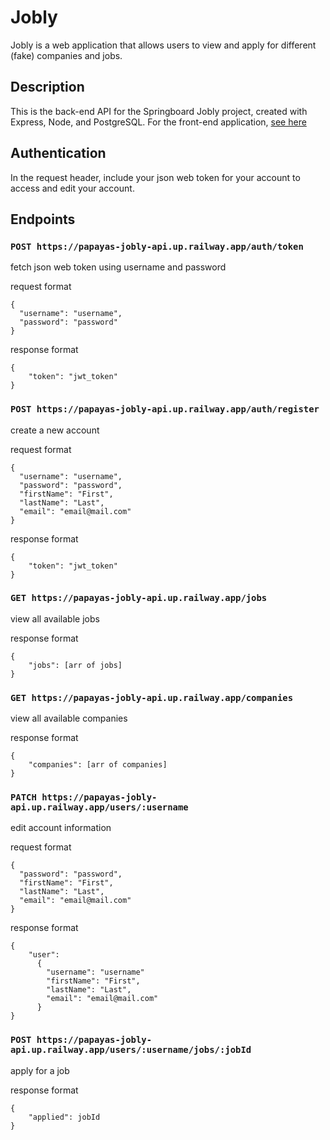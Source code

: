 # Jobly
Jobly is a web application that allows users to view and apply for different (fake) companies and jobs.

## Description
This is the back-end API for the Springboard Jobly project, created with Express, Node, and PostgreSQL. For the front-end application, [see here](https://github.com/kevban/jobly-frontend)

## Authentication
In the request header, include your json web token for your account to access and edit your account.
## Endpoints
### `POST https://papayas-jobly-api.up.railway.app/auth/token` 
fetch json web token using username and password

request format
```
{
  "username": "username",
  "password": "password"
}
```
response format
```
{
    "token": "jwt_token"
}
```
### `POST https://papayas-jobly-api.up.railway.app/auth/register` 
create a new account

request format
```
{
  "username": "username",
  "password": "password",
  "firstName": "First",
  "lastName": "Last",
  "email": "email@mail.com"
}
```
response format
```
{
    "token": "jwt_token"
}
```
### `GET https://papayas-jobly-api.up.railway.app/jobs` 
view all available jobs

response format
```
{
    "jobs": [arr of jobs]
}
```
### `GET https://papayas-jobly-api.up.railway.app/companies` 
view all available companies

response format
```
{
    "companies": [arr of companies]
}
```
### `PATCH https://papayas-jobly-api.up.railway.app/users/:username` 
edit account information

request format
```
{
  "password": "password",
  "firstName": "First",
  "lastName": "Last",
  "email": "email@mail.com"
}
```
response format
```
{
    "user": 
      {
        "username": "username"
        "firstName": "First",
        "lastName": "Last",
        "email": "email@mail.com"
      }
}
```
### `POST https://papayas-jobly-api.up.railway.app/users/:username/jobs/:jobId` 
apply for a job

response format
```
{
    "applied": jobId
}
```
